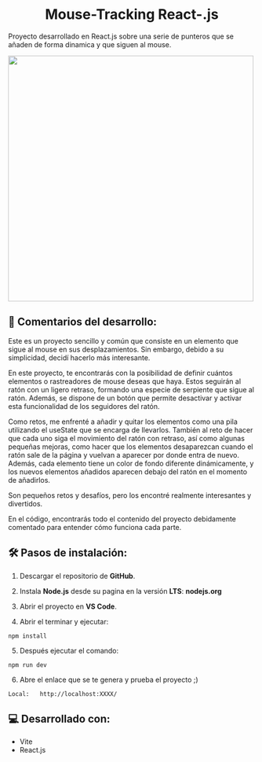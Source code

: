 <h1 align="center" id="title">Mouse-Tracking React-.js</h1>

Proyecto desarrollado en React.js sobre una serie de punteros que se añaden de forma dinamica y que siguen al mouse.

 <img src="https://github.com/m0usedev/mouse-tracking-React.js/assets/127488603/5a319bbb-adeb-4761-ad50-7412c9da8aa2" width="500" height="500">

## 📖 Comentarios del desarrollo:

Este es un proyecto sencillo y común que consiste en un elemento que sigue al mouse en sus desplazamientos. Sin embargo, debido a su simplicidad, decidí hacerlo más interesante.

En este proyecto, te encontrarás con la posibilidad de definir cuántos elementos o rastreadores de mouse deseas que haya. Estos seguirán al ratón con un ligero retraso, formando una especie de serpiente que sigue al ratón. Además, se dispone de un botón que permite desactivar y activar esta funcionalidad de los seguidores del ratón.

Como retos, me enfrenté a añadir y quitar los elementos como una pila utilizando el useState que se encarga de llevarlos. También al reto de hacer que cada uno siga el movimiento del ratón con retraso, así como algunas pequeñas mejoras, como hacer que los elementos desaparezcan cuando el ratón sale de la página y vuelvan a aparecer por donde entra de nuevo. Además, cada elemento tiene un color de fondo diferente dinámicamente, y los nuevos elementos añadidos aparecen debajo del ratón en el momento de añadirlos.

Son pequeños retos y desafíos, pero los encontré realmente interesantes y divertidos.

En el código, encontrarás todo el contenido del proyecto debidamente comentado para entender cómo funciona cada parte.


## 🛠️ Pasos de instalación:

1. Descargar el repositorio de **GitHub**.

2. Instala **Node.js** desde su pagina en la versión **LTS**: **nodejs.org**

3. Abrir el proyecto en **VS Code**.

4. Abrir el terminar y ejecutar:

```
npm install
```

5. Después ejecutar el comando: 

```
npm run dev
```

6. Abre el enlace que se te genera y prueba el proyecto ;)

```
Local:   http://localhost:XXXX/
```

  
  
## 💻 Desarrollado con:

*   Vite
*   React.js

